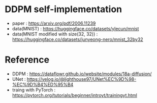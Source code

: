 # DDPM self-implementation

- paper : https://arxiv.org/pdf/2006.11239
- data(MNIST) : https://huggingface.co/datasets/ylecun/mnist
- data(MNIST modified with size(32, 32)) : https://huggingface.co/datasets/junyeong-nero/mnist_32by32

# Reference

- DDPM : https://dataflowr.github.io/website/modules/18a-diffusion/
- UNet : https://velog.io/@lighthouse97/UNet%EC%9D%98-%EC%9D%B4%ED%95%B4
- traing with PyTorch : https://pytorch.org/tutorials/beginner/introyt/trainingyt.html
